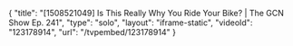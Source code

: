 {
    "title": "[1508521049] Is This Really Why You Ride Your Bike? | The GCN Show Ep. 241",
    "type": "solo",
    "layout": "iframe-static",
    "videoId": "123178914",
    "url": "\/tvpembed\/123178914"
}